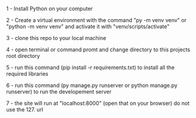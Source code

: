 1 - Install Python on your computer

2 - Create a virtual environment with the command "py -m venv venv" or "python -m venv venv" and activate it with "venv/scripts/activate"

3 - clone this repo to your local machine

4 - open terminal or command promt and change directory to this projects root directory

5 - run this command (pip install -r requirements.txt) to install all the required libraries

6 - run this command (py manage.py runserver or python manage.py runserver) to run the developement server

7 - the site will run at "localhost:8000" (open that on your browser) do not use the 127. url
